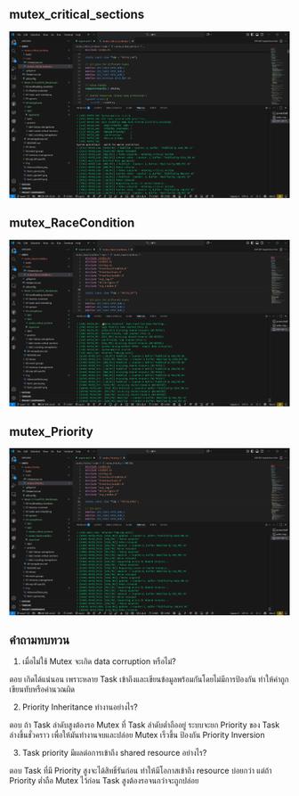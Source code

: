 ## mutex_critical_sections
![alt text](../../img/mutex_critical_sections.png)

## mutex_RaceCondition 
![alt text](../../img/mutex_RaceCondition.png)

## mutex_Priority
![alt text](../../img/mutex_Priority.png)

## คำถามทบทวน
1. เมื่อไม่ใช้ Mutex จะเกิด data corruption หรือไม่?

ตอบ เกิดได้แน่นอน เพราะหลาย Task เข้าถึงและเขียนข้อมูลพร้อมกันโดยไม่มีการป้องกัน ทำให้ค่าถูกเขียนทับหรือคำนวณผิด

2. Priority Inheritance ทำงานอย่างไร?

ตอบ ถ้า Task ลำดับสูงต้องรอ Mutex ที่ Task ลำดับต่ำถืออยู่ ระบบจะยก Priority ของ Task ล่างขึ้นชั่วคราว
เพื่อให้มันทำงานจบและปล่อย Mutex เร็วขึ้น ป้องกัน Priority Inversion

3. Task priority มีผลต่อการเข้าถึง shared resource อย่างไร?

ตอบ Task ที่มี Priority สูงจะได้สิทธิ์รันก่อน ทำให้มีโอกาสเข้าถึง resource บ่อยกว่า
แต่ถ้า Priority ต่ำถือ Mutex ไว้ก่อน Task สูงต้องรอจนกว่าจะถูกปล่อย
